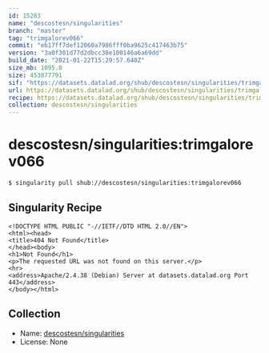 ```yaml
---
id: 15283
name: "descostesn/singularities"
branch: "master"
tag: "trimgalorev066"
commit: "eb17ff7def12060a7986fff0ba9625c417463b75"
version: "3a0f301d77d2dbcc38e100146a6a69dd"
build_date: "2021-01-22T15:29:57.640Z"
size_mb: 1095.0
size: 453877791
sif: "https://datasets.datalad.org/shub/descostesn/singularities/trimgalorev066/2021-01-22-eb17ff7d-3a0f301d/3a0f301d77d2dbcc38e100146a6a69dd.sif"
url: https://datasets.datalad.org/shub/descostesn/singularities/trimgalorev066/2021-01-22-eb17ff7d-3a0f301d/
recipe: https://datasets.datalad.org/shub/descostesn/singularities/trimgalorev066/2021-01-22-eb17ff7d-3a0f301d/Singularity
collection: descostesn/singularities
---
```


# descostesn/singularities:trimgalorev066

```bash
$ singularity pull shub://descostesn/singularities:trimgalorev066
```

## Singularity Recipe

```singularity
<!DOCTYPE HTML PUBLIC "-//IETF//DTD HTML 2.0//EN">
<html><head>
<title>404 Not Found</title>
</head><body>
<h1>Not Found</h1>
<p>The requested URL was not found on this server.</p>
<hr>
<address>Apache/2.4.38 (Debian) Server at datasets.datalad.org Port 443</address>
</body></html>
```

## Collection

 - Name: [descostesn/singularities](https://github.com/descostesn/singularities)
 - License: None

